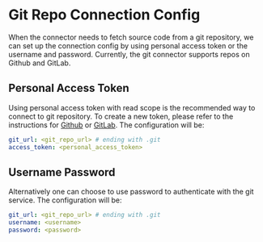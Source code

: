 # Git Repo Connection Config

When the connector needs to fetch source code from a git repository, we can set up the connection config by using personal access token or the username and password. Currently, the git connector supports repos on Github and GitLab. 

## Personal Access Token

Using personal access token with read scope is the recommended way to connect to git repository. To create a new token, please refer to the instructions for [Github](https://docs.github.com/en/authentication/keeping-your-account-and-data-secure/creating-a-personal-access-token) or [GitLab](https://docs.gitlab.com/ee/user/profile/personal_access_tokens.html#create-a-personal-access-token). The configuration will be:

```yaml
git_url: <git_repo_url> # ending with .git
access_token: <personal_access_token>
```

## Username Password

Alternatively one can choose to use password to authenticate with the git service. The configuration will be:

```yaml
git_url: <git_repo_url> # ending with .git
username: <username>
password: <password>
```
